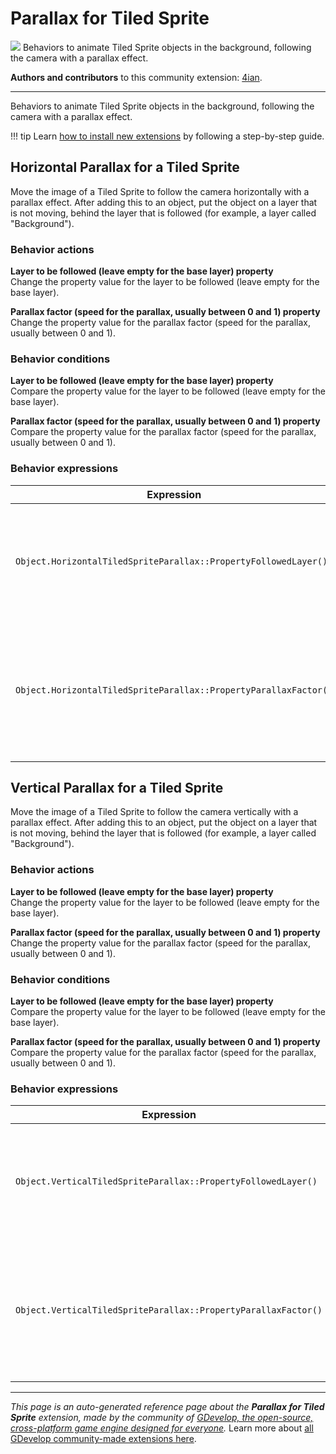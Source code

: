 # Parallax for Tiled Sprite

<img src="https://resources.gdevelop-app.com/assets/Icons/image-move.svg" class="extension-icon"></img>
Behaviors to animate Tiled Sprite objects in the background, following the camera with a parallax effect.

**Authors and contributors** to this community extension: [4ian](https://gd.games/4ian).

---

Behaviors to animate Tiled Sprite objects in the background, following the camera with a parallax effect.

!!! tip
    Learn [how to install new extensions](/gdevelop5/extensions/search) by following a step-by-step guide.



## Horizontal Parallax for a Tiled Sprite 

Move the image of a Tiled Sprite to follow the camera horizontally with a parallax effect. After adding this to an object, put the object on a layer that is not moving, behind the layer that is followed (for example, a layer called "Background"). 

### Behavior actions

**Layer to be followed (leave empty for the base layer) property**  
Change the property value for the layer to be followed (leave empty for the base layer).

**Parallax factor (speed for the parallax, usually between 0 and 1) property**  
Change the property value for the parallax factor (speed for the parallax, usually between 0 and 1).

### Behavior conditions

**Layer to be followed (leave empty for the base layer) property**  
Compare the property value for the layer to be followed (leave empty for the base layer).

**Parallax factor (speed for the parallax, usually between 0 and 1) property**  
Compare the property value for the parallax factor (speed for the parallax, usually between 0 and 1).

### Behavior expressions

| Expression | Description |  |
|-----|-----|-----|
| `Object.HorizontalTiledSpriteParallax::PropertyFollowedLayer()` | Return the property value for the layer to be followed (leave empty for the base layer). ||
| `Object.HorizontalTiledSpriteParallax::PropertyParallaxFactor()` | Return the property value for the parallax factor (speed for the parallax, usually between 0 and 1). ||

## Vertical Parallax for a Tiled Sprite 

Move the image of a Tiled Sprite to follow the camera vertically with a parallax effect. After adding this to an object, put the object on a layer that is not moving, behind the layer that is followed (for example, a layer called "Background"). 

### Behavior actions

**Layer to be followed (leave empty for the base layer) property**  
Change the property value for the layer to be followed (leave empty for the base layer).

**Parallax factor (speed for the parallax, usually between 0 and 1) property**  
Change the property value for the parallax factor (speed for the parallax, usually between 0 and 1).

### Behavior conditions

**Layer to be followed (leave empty for the base layer) property**  
Compare the property value for the layer to be followed (leave empty for the base layer).

**Parallax factor (speed for the parallax, usually between 0 and 1) property**  
Compare the property value for the parallax factor (speed for the parallax, usually between 0 and 1).

### Behavior expressions

| Expression | Description |  |
|-----|-----|-----|
| `Object.VerticalTiledSpriteParallax::PropertyFollowedLayer()` | Return the property value for the layer to be followed (leave empty for the base layer). ||
| `Object.VerticalTiledSpriteParallax::PropertyParallaxFactor()` | Return the property value for the parallax factor (speed for the parallax, usually between 0 and 1). ||

---

*This page is an auto-generated reference page about the **Parallax for Tiled Sprite** extension, made by the community of [GDevelop, the open-source, cross-platform game engine designed for everyone](https://gdevelop.io/).* Learn more about [all GDevelop community-made extensions here](/gdevelop5/extensions).